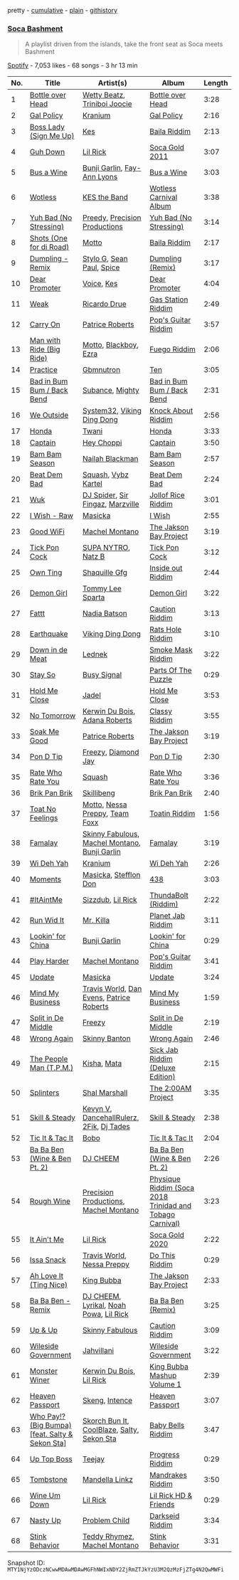 pretty - [cumulative](/playlists/cumulative/37i9dQZF1DX1aRHunsdRJB.md) - [plain](/playlists/plain/37i9dQZF1DX1aRHunsdRJB) - [githistory](https://github.githistory.xyz/mackorone/spotify-playlist-archive/blob/main/playlists/plain/37i9dQZF1DX1aRHunsdRJB)

### [Soca Bashment](https://open.spotify.com/playlist/37i9dQZF1DX1aRHunsdRJB)

> A playlist driven from the islands, take the front seat as Soca meets Bashment

[Spotify](https://open.spotify.com/user/spotify) - 7,053 likes - 68 songs - 3 hr 13 min

| No. | Title | Artist(s) | Album | Length |
|---|---|---|---|---|
| 1 | [Bottle over Head](https://open.spotify.com/track/6mNRtq9sSs2S3wU8adUYA0) | [Wetty Beatz](https://open.spotify.com/artist/3cb9sULs9n1DMoBDQ7YaEC), [Triniboi Joocie](https://open.spotify.com/artist/7DjHO7cJNhHO5xTaXwgi7w) | [Bottle over Head](https://open.spotify.com/album/1aI1aEmYhI36x8qPzWlqhh) | 3:28 |
| 2 | [Gal Policy](https://open.spotify.com/track/7yJG5oJwYfom8AVXDcgFLx) | [Kranium](https://open.spotify.com/artist/1LKo6ZA3RNvKtLa6zDu32S) | [Gal Policy](https://open.spotify.com/album/5x1BzHxHcnvjru9T9iA4R8) | 2:16 |
| 3 | [Boss Lady \(Sign Me Up\)](https://open.spotify.com/track/4gVuFNokTonwVzCOS7BUk9) | [Kes](https://open.spotify.com/artist/7E6r9S8qCRfZVCjF1A8do6) | [Baila Riddim](https://open.spotify.com/album/0fhlC4Bp0yWFry5VPZmM9o) | 2:13 |
| 4 | [Guh Down](https://open.spotify.com/track/4gNXjJOrIn7UUX2SJhs27J) | [Lil Rick](https://open.spotify.com/artist/1qKzKUnuQsjB83hBZffoq0) | [Soca Gold 2011](https://open.spotify.com/album/7mbrzf6XMjrp3WAcy9uwX0) | 3:07 |
| 5 | [Bus a Wine](https://open.spotify.com/track/3mfgJieep1Sp2eB7Ic5Wsp) | [Bunji Garlin](https://open.spotify.com/artist/6nPHDCN7qmxO86eN1grP54), [Fay\-Ann Lyons](https://open.spotify.com/artist/4nLVEYSAcpANC0BV87P4rd) | [Bus a Wine](https://open.spotify.com/album/6Mdi37IckdFe9fbb2fI7uH) | 3:03 |
| 6 | [Wotless](https://open.spotify.com/track/6G6dpFTQdc4K9WCdrcZFTr) | [KES the Band](https://open.spotify.com/artist/1dghdU4VhWh2b4BMf3scHH) | [Wotless Carnival Album](https://open.spotify.com/album/6dshwirRnKoFDCC9VQJhTr) | 3:38 |
| 7 | [Yuh Bad \(No Stressing\)](https://open.spotify.com/track/3SnokHzCvZtJEWNyCfcAUZ) | [Preedy](https://open.spotify.com/artist/5WYAHpwcYoSdCz5nXebrKn), [Precision Productions](https://open.spotify.com/artist/5selbVFrTsq2rTkqPWrHiA) | [Yuh Bad \(No Stressing\)](https://open.spotify.com/album/3ed4T3U42xWFho2ZTgcqW7) | 3:14 |
| 8 | [Shots \(One for di Road\)](https://open.spotify.com/track/7n6PtQ8QVddd66KQmdRnx8) | [Motto](https://open.spotify.com/artist/2yK06HIkW6eitM49lypo0O) | [Baila Riddim](https://open.spotify.com/album/0fhlC4Bp0yWFry5VPZmM9o) | 2:17 |
| 9 | [Dumpling \- Remix](https://open.spotify.com/track/4AaXmQvHMWNwZSoqi4kcsK) | [Stylo G](https://open.spotify.com/artist/7qPISKHhhKDLZTmYcX7bWd), [Sean Paul](https://open.spotify.com/artist/3Isy6kedDrgPYoTS1dazA9), [Spice](https://open.spotify.com/artist/0wEvWMQRqaXcgnrZv6KtyL) | [Dumpling \(Remix\)](https://open.spotify.com/album/6Cjp5NnE0J5WD4XkrVt9ds) | 3:17 |
| 10 | [Dear Promoter](https://open.spotify.com/track/4WMQmMmceazgRSRr7har02) | [Voice](https://open.spotify.com/artist/61buXyJGplh38VDpEaB2ds), [Kes](https://open.spotify.com/artist/7E6r9S8qCRfZVCjF1A8do6) | [Dear Promoter](https://open.spotify.com/album/4ChVmq8YxUPa0F6oaAXkiW) | 4:04 |
| 11 | [Weak](https://open.spotify.com/track/4TNpd91LNGPTlSvbTh5i0Y) | [Ricardo Drue](https://open.spotify.com/artist/1YxLPEyDduTjPEBWKA2BmF) | [Gas Station Riddim](https://open.spotify.com/album/4hBtvACfUm2HTY9SkLGTBY) | 2:49 |
| 12 | [Carry On](https://open.spotify.com/track/4trbSqUbXaoBoAPLKu2Ydb) | [Patrice Roberts](https://open.spotify.com/artist/0crMctn4iXaE3XCHpeBkOt) | [Pop's Guitar Riddim](https://open.spotify.com/album/4wQOygGteHTa1gxraUG5zg) | 3:57 |
| 13 | [Man with Ride \(Big Ride\)](https://open.spotify.com/track/6PNCFBp0KcpQX5xv5sUCKU) | [Motto](https://open.spotify.com/artist/2yK06HIkW6eitM49lypo0O), [Blackboy](https://open.spotify.com/artist/7ln7FYeX80BuED8mKo4OTN), [Ezra](https://open.spotify.com/artist/43MY7dXYJiMHbDTgaSZE4x) | [Fuego Riddim](https://open.spotify.com/album/6Rw9J5YJmubP6bATbswtxl) | 2:06 |
| 14 | [Practice](https://open.spotify.com/track/2WIrKjhZx238oVJA8ibXSE) | [Gbmnutron](https://open.spotify.com/artist/4EfvuRX05W5WiDkij0nTbq) | [Ten](https://open.spotify.com/album/1XUOJLLKgwyk5W1jZ70k8T) | 3:05 |
| 15 | [Bad in Bum Bum / Back Bend](https://open.spotify.com/track/2H1pDTHPj2RiaPKToUn73E) | [Subance](https://open.spotify.com/artist/0OjTKknaOkq9QvKKffPdpU), [Mighty](https://open.spotify.com/artist/3PnlA98s6IiZBAg6sIF8ju) | [Bad in Bum Bum / Back Bend](https://open.spotify.com/album/6JUFe9DFTZpLvvPn8eaw2Q) | 2:31 |
| 16 | [We Outside](https://open.spotify.com/track/2tQ4YMW7iOA6pbA4Zb87sT) | [System32](https://open.spotify.com/artist/7otiKgm5qrgugGPiW4by20), [Viking Ding Dong](https://open.spotify.com/artist/2vQWBz2IFxhcvg06vd9spK) | [Knock About Riddim](https://open.spotify.com/album/0rjdrM2IvkSXQodZMGEoZw) | 2:56 |
| 17 | [Honda](https://open.spotify.com/track/0MpfX3Q5omIiuREWGeLLwF) | [Twani](https://open.spotify.com/artist/2Pq8Zpk0RrS8tBFF4xTqAh) | [Honda](https://open.spotify.com/album/73GCIsIqvyDYBEieDAN0P1) | 3:33 |
| 18 | [Captain](https://open.spotify.com/track/3PdQYBDeYtW6cDfdLquY0F) | [Hey Choppi](https://open.spotify.com/artist/27GA6NMM69byd5ankSWsXw) | [Captain](https://open.spotify.com/album/3lJtNVyWs8DsPkzXNmcPpz) | 3:50 |
| 19 | [Bam Bam Season](https://open.spotify.com/track/4S6kzemNEMI7UhgxF6He9e) | [Nailah Blackman](https://open.spotify.com/artist/1K23l3n63BTCtIMm0TyS4c) | [Bam Bam Season](https://open.spotify.com/album/4uPcKI9HbmnJzsOR8qCRuM) | 2:57 |
| 20 | [Beat Dem Bad](https://open.spotify.com/track/16zJKw4xLkC6ssjawLYsQj) | [Squash](https://open.spotify.com/artist/1HXkVBU6RwIxxN6xuI6b00), [Vybz Kartel](https://open.spotify.com/artist/2NUz5P42WqkxilbI8ocN76) | [Beat Dem Bad](https://open.spotify.com/album/1INQWVJOhCcOZHmLC7srG1) | 2:24 |
| 21 | [Wuk](https://open.spotify.com/track/2VXMyL4WDM637ZQn4K2Vhl) | [DJ Spider](https://open.spotify.com/artist/4IIKLm6H0rXxvn6DWNhWcq), [Sir Fingaz](https://open.spotify.com/artist/64LrJCEMV2Ft7yP6YvD7GU), [Marzville](https://open.spotify.com/artist/0EW8oVadcmlxZevZFlPm9P) | [Jollof Rice Riddim](https://open.spotify.com/album/1c6DgJzugdjJyiJ2zE25yx) | 3:01 |
| 22 | [I Wish \- Raw](https://open.spotify.com/track/2U110D3cv4pWCi04QMQcF1) | [Masicka](https://open.spotify.com/artist/2Gzy8TYJ5xrEMDyUjZuDsK) | [I Wish](https://open.spotify.com/album/7KUycbr4gbHJnpW4RmoC2B) | 2:55 |
| 23 | [Good WiFi](https://open.spotify.com/track/6lYTAtpgedSEcb4vXBslhh) | [Machel Montano](https://open.spotify.com/artist/6wxP7SSzfvi21Cnl8JicdQ) | [The Jakson Bay Project](https://open.spotify.com/album/2ply17SkT3hRJLs5kGh99c) | 3:19 |
| 24 | [Tick Pon Cock](https://open.spotify.com/track/0hi53rAi8089F1DnwsRroK) | [SUPA NYTRO](https://open.spotify.com/artist/63UiEB8udvGCvXX1D7VSLF), [Natz B](https://open.spotify.com/artist/6g19CjWx79OK8qiL8aceQn) | [Tick Pon Cock](https://open.spotify.com/album/3uh9i9joEPOB15yQJWNZRf) | 3:12 |
| 25 | [Own Ting](https://open.spotify.com/track/0is1kVcrdVcJe347kKm9Pp) | [Shaquille Gfg](https://open.spotify.com/artist/2wR0yW6nQ0TDTlwGS7lqNS) | [Inside out Riddim](https://open.spotify.com/album/1FlspkxsZoeXGGmNtGWppI) | 2:44 |
| 26 | [Demon Girl](https://open.spotify.com/track/6msQvyBUYXUGCTANfYFjer) | [Tommy Lee Sparta](https://open.spotify.com/artist/2yHxc12dEUiLXNeqUadxBh) | [Demon Girl](https://open.spotify.com/album/6hpa86C5a60B5CDjAAXixD) | 3:22 |
| 27 | [Fattt](https://open.spotify.com/track/1gdjPy3aUqN0K1q5sXpdAZ) | [Nadia Batson](https://open.spotify.com/artist/1m1PGW9tdZRXYn85Bh3w9t) | [Caution Riddim](https://open.spotify.com/album/2IurWKoK3myuHj6cPG3u11) | 3:13 |
| 28 | [Earthquake](https://open.spotify.com/track/6ZcjqhiK2heWFJUb3BmO9x) | [Viking Ding Dong](https://open.spotify.com/artist/2vQWBz2IFxhcvg06vd9spK) | [Rats Hole Riddim](https://open.spotify.com/album/2bxqMNQQaU2dhZC2aMqx5X) | 3:10 |
| 29 | [Down in de Meat](https://open.spotify.com/track/53vZJIaSsJW6VE5qMwuA8a) | [Lednek](https://open.spotify.com/artist/0zjsPa0DklEYp44vmnEMCj) | [Smoke Mask Riddim](https://open.spotify.com/album/3y8wtlDAAWDehbuJCaZG3Q) | 3:22 |
| 30 | [Stay So](https://open.spotify.com/track/4VsGKABwzD4SlPsVXhIgSE) | [Busy Signal](https://open.spotify.com/artist/4RfTXjK9aiiIKDaKUHpL57) | [Parts Of The Puzzle](https://open.spotify.com/album/1pWeFGAWLYOiteoFpOM2xx) | 0:29 |
| 31 | [Hold Me Close](https://open.spotify.com/track/7s489YdEjOl8mGcSRFLgzi) | [Jadel](https://open.spotify.com/artist/7KyDUKtDsgx2cXDCaywYWH) | [Hold Me Close](https://open.spotify.com/album/03D71UZopQLwbVFH88n1zr) | 3:53 |
| 32 | [No Tomorrow](https://open.spotify.com/track/57vT8YfFjsllsHxqF1KGLR) | [Kerwin Du Bois](https://open.spotify.com/artist/1yzePBgnaJhaFDpgt7MpxA), [Adana Roberts](https://open.spotify.com/artist/2EHBsHQB3BxLczofLGQ7Y4) | [Classy Riddim](https://open.spotify.com/album/0kJUcI3GUv8ajfZQNMBKcE) | 3:55 |
| 33 | [Soak Me Good](https://open.spotify.com/track/4b3AroQUoiU1rGvGlcg4DD) | [Patrice Roberts](https://open.spotify.com/artist/0crMctn4iXaE3XCHpeBkOt) | [The Jakson Bay Project](https://open.spotify.com/album/2ply17SkT3hRJLs5kGh99c) | 3:19 |
| 34 | [Pon D Tip](https://open.spotify.com/track/3YNb5kxEhLSlCKccIQCZeU) | [Freezy](https://open.spotify.com/artist/4suXYeRdmqURfBOpvTwViF), [Diamond Jay](https://open.spotify.com/artist/4R3iglYcnwagjhCiIT5uaO) | [Pon D Tip](https://open.spotify.com/album/0pF3tD5nsiR6YJv3NYimV2) | 2:30 |
| 35 | [Rate Who Rate You](https://open.spotify.com/track/3Wm3PjsO4rvZgtiGAwQnt8) | [Squash](https://open.spotify.com/artist/1HXkVBU6RwIxxN6xuI6b00) | [Rate Who Rate You](https://open.spotify.com/album/0jLzrXLefmAQVJWV1hsPyU) | 3:36 |
| 36 | [Brik Pan Brik](https://open.spotify.com/track/5HaRoqxb0Y4aMW347qhTPG) | [Skillibeng](https://open.spotify.com/artist/5FkUhnHQ0KC63549LHHtst) | [Brik Pan Brik](https://open.spotify.com/album/3L6LtJCp5c3O3X7K2NMkDW) | 2:40 |
| 37 | [Toat No Feelings](https://open.spotify.com/track/1wuEorTikzzwzsOZBPFpzT) | [Motto](https://open.spotify.com/artist/2yK06HIkW6eitM49lypo0O), [Nessa Preppy](https://open.spotify.com/artist/17pN02mO1kZSkaic9K3ipT), [Team Foxx](https://open.spotify.com/artist/0QY1Fzl4cIbO14opQB8AyM) | [Toatin Riddim](https://open.spotify.com/album/7aBnHH25YAEGR3y2tuEfDv) | 1:56 |
| 38 | [Famalay](https://open.spotify.com/track/48OrQFkuuFtlQHtq35xjJ9) | [Skinny Fabulous](https://open.spotify.com/artist/56BHYURgbka2nQbBy8XZ3x), [Machel Montano](https://open.spotify.com/artist/6wxP7SSzfvi21Cnl8JicdQ), [Bunji Garlin](https://open.spotify.com/artist/6nPHDCN7qmxO86eN1grP54) | [Famalay](https://open.spotify.com/album/0br9N1t4whHPB4Ad7DfHX6) | 3:19 |
| 39 | [Wi Deh Yah](https://open.spotify.com/track/6EnfbMj5Ui3jkIw8CDaYIW) | [Kranium](https://open.spotify.com/artist/1LKo6ZA3RNvKtLa6zDu32S) | [Wi Deh Yah](https://open.spotify.com/album/6VS3rD5JvrO6d7L9v1G7W1) | 2:26 |
| 40 | [Moments](https://open.spotify.com/track/53rvxSNmKhy7wMAAygyYWr) | [Masicka](https://open.spotify.com/artist/2Gzy8TYJ5xrEMDyUjZuDsK), [Stefflon Don](https://open.spotify.com/artist/2ExGrw6XpbtUAJHTLtUXUD) | [438](https://open.spotify.com/album/2r6KgjOP2h2QNxMHxjFlRA) | 3:03 |
| 41 | [\#ItAintMe](https://open.spotify.com/track/2JB92xqDRqni4Vs48MjyiB) | [Sizzdub](https://open.spotify.com/artist/4C91n0YkR4vABvyt75cXl2), [Lil Rick](https://open.spotify.com/artist/1qKzKUnuQsjB83hBZffoq0) | [ThundaBolt \(Riddim\)](https://open.spotify.com/album/1Y429eDap5QjyMHy1FUzQz) | 2:22 |
| 42 | [Run Wid It](https://open.spotify.com/track/11GMCyq17gZQn82crt0HTb) | [Mr\. Killa](https://open.spotify.com/artist/0PontvL1D8kH0DRu37ylwq) | [Planet Jab Riddim](https://open.spotify.com/album/7CYbS4gvsMilj7IxwKvgpC) | 3:11 |
| 43 | [Lookin' for China](https://open.spotify.com/track/1wgE3JnAq2PByF9dGeQPSw) | [Bunji Garlin](https://open.spotify.com/artist/6nPHDCN7qmxO86eN1grP54) | [Lookin' for China](https://open.spotify.com/album/6md8CnJ0pfv57rx9QFhdK4) | 0:29 |
| 44 | [Play Harder](https://open.spotify.com/track/2dw6cb4LDjFIEsLi0PJnDv) | [Machel Montano](https://open.spotify.com/artist/6wxP7SSzfvi21Cnl8JicdQ) | [Pop's Guitar Riddim](https://open.spotify.com/album/4wQOygGteHTa1gxraUG5zg) | 3:41 |
| 45 | [Update](https://open.spotify.com/track/1Vso1T5aUUflMhgijuG4SZ) | [Masicka](https://open.spotify.com/artist/2Gzy8TYJ5xrEMDyUjZuDsK) | [Update](https://open.spotify.com/album/0PaM6uUQDeF2SSv3o4noRe) | 3:24 |
| 46 | [Mind My Business](https://open.spotify.com/track/28Nm0rgLcn4OUQTocqoDZO) | [Travis World](https://open.spotify.com/artist/5AVAzwpIu9f3H1oegupPCd), [Dan Evens](https://open.spotify.com/artist/5ZbHn0BqI2WtNqto3qUpzK), [Patrice Roberts](https://open.spotify.com/artist/0crMctn4iXaE3XCHpeBkOt) | [Mind My Business](https://open.spotify.com/album/2e1bm04icZGHLmDKvGBqvY) | 1:59 |
| 47 | [Split in De Middle](https://open.spotify.com/track/0l60FqgMdi5nCgNVG7e3Wo) | [Freezy](https://open.spotify.com/artist/4suXYeRdmqURfBOpvTwViF) | [Split in De Middle](https://open.spotify.com/album/4oOWcccyUaZ4Z0bhAR4lPO) | 2:19 |
| 48 | [Wrong Again](https://open.spotify.com/track/3TVWXE8hUeSzoAC3xCrErX) | [Skinny Banton](https://open.spotify.com/artist/17mmOxzEgy1HQsEhsXvcO6) | [Wrong Again](https://open.spotify.com/album/45cwc8M8DQrrAcfjTDog4b) | 2:46 |
| 49 | [The People Man \(T.P.M.\)](https://open.spotify.com/track/4s0lXstgGUbGesnLJb02Hy) | [Kisha](https://open.spotify.com/artist/6vK1HRsfeYa8m5ejJD4RTc), [Mata](https://open.spotify.com/artist/1X5vD2UTatpahQUM0mbHSR) | [Sick Jab Riddim \(Deluxe Edition\)](https://open.spotify.com/album/64b0DuMUUkZcCG74lK0O1k) | 2:15 |
| 50 | [Splinters](https://open.spotify.com/track/5QaUy0q3xCIRtjdtV28WxR) | [Shal Marshall](https://open.spotify.com/artist/7mds6P3MvNyCg7l2QFpx6d) | [The 2:00AM Project](https://open.spotify.com/album/20XQxBrkD07fk55JehBpjq) | 3:35 |
| 51 | [Skill & Steady](https://open.spotify.com/track/65dhZDMJ4eifxYqJjERBFW) | [Kevyn V](https://open.spotify.com/artist/3Ny44fCQVoy3gEwdyMqAUu), [DancehallRulerz](https://open.spotify.com/artist/7vKTly2ufzt1vPBUKvuuDh), [2Fik](https://open.spotify.com/artist/3TmucDSfk9ChMNebAXrYyO), [Dj Tades](https://open.spotify.com/artist/1zkwng6zki0lHoikDdfsHf) | [Skill & Steady](https://open.spotify.com/album/4hOYiwVEgniVVhVSC1Sflg) | 2:38 |
| 52 | [Tic It & Tac It](https://open.spotify.com/track/5X8aV69F0FrinCD9aiFSDI) | [Bobo](https://open.spotify.com/artist/4rOtaKOGHla5WoXOmfYasI) | [Tic It & Tac It](https://open.spotify.com/album/3lNBIr8Qz94mdNCfUoqGQG) | 2:04 |
| 53 | [Ba Ba Ben \(Wine & Ben Pt\. 2\)](https://open.spotify.com/track/1QNYJ6R4zW90nEyjvWnTjt) | [DJ CHEEM](https://open.spotify.com/artist/73srMZV12x8XvV4r8VekHZ) | [Ba Ba Ben \(Wine & Ben Pt\. 2\)](https://open.spotify.com/album/4PHvt5nQcyhapIxtD9rcT7) | 2:26 |
| 54 | [Rough Wine](https://open.spotify.com/track/1ocvBpgOHbD0vtnhD0cJSM) | [Precision Productions](https://open.spotify.com/artist/5selbVFrTsq2rTkqPWrHiA), [Machel Montano](https://open.spotify.com/artist/6wxP7SSzfvi21Cnl8JicdQ) | [Physique Riddim \(Soca 2018 Trinidad and Tobago Carnival\)](https://open.spotify.com/album/1sd4esKKoH3QuUgHt5Pvz1) | 3:23 |
| 55 | [It Ain't Me](https://open.spotify.com/track/4VCNJoI3aRQevBrvu6WRIo) | [Lil Rick](https://open.spotify.com/artist/1qKzKUnuQsjB83hBZffoq0) | [Soca Gold 2020](https://open.spotify.com/album/6n7s47MvtPNdP5l4IxVVKH) | 2:22 |
| 56 | [Issa Snack](https://open.spotify.com/track/5YpSruBBOaIHNGu5aNDeT9) | [Travis World](https://open.spotify.com/artist/5AVAzwpIu9f3H1oegupPCd), [Nessa Preppy](https://open.spotify.com/artist/17pN02mO1kZSkaic9K3ipT) | [Do This Riddim](https://open.spotify.com/album/1cvkRbxgIbpekbmOoxbrYh) | 0:29 |
| 57 | [Ah Love It \(Ting Nice\)](https://open.spotify.com/track/2bsdAXYvB3F5MduMPo24M3) | [King Bubba](https://open.spotify.com/artist/4ih7fBtkbLfVHepwP7OaFS) | [The Jakson Bay Project](https://open.spotify.com/album/2ply17SkT3hRJLs5kGh99c) | 2:33 |
| 58 | [Ba Ba Ben \- Remix](https://open.spotify.com/track/71XZiTsbFbZoYFwIVBYSQR) | [DJ CHEEM](https://open.spotify.com/artist/73srMZV12x8XvV4r8VekHZ), [Lyrikal](https://open.spotify.com/artist/35KCSzO0sDCLggvo39D9ng), [Noah Powa](https://open.spotify.com/artist/48gJBFt1TIiFXaUEHnzNwN), [Lil Rick](https://open.spotify.com/artist/2JHvSRTVaQp5riTM8GoXBA) | [Ba Ba Ben \(Remix\)](https://open.spotify.com/album/5BXDWRiFkMijKVlK7yV3ug) | 3:25 |
| 59 | [Up & Up](https://open.spotify.com/track/35Y7HJHsOaV1CQ8RisAqpd) | [Skinny Fabulous](https://open.spotify.com/artist/56BHYURgbka2nQbBy8XZ3x) | [Caution Riddim](https://open.spotify.com/album/2IurWKoK3myuHj6cPG3u11) | 3:09 |
| 60 | [Wileside Government](https://open.spotify.com/track/7JrgCxdl0C7PlbfOG98x0N) | [Jahvillani](https://open.spotify.com/artist/40vpvFOIfRil2lXkK5GrTK) | [Wileside Government](https://open.spotify.com/album/10XhKqbnvtoGiAH7kCOXjO) | 3:22 |
| 61 | [Monster Winer](https://open.spotify.com/track/3bZaDC1VEb1YpIpWu8ks5H) | [Kerwin Du Bois](https://open.spotify.com/artist/1yzePBgnaJhaFDpgt7MpxA), [Lil Rick](https://open.spotify.com/artist/1qKzKUnuQsjB83hBZffoq0) | [King Bubba Mashup Volume 1](https://open.spotify.com/album/5LnZJFfnBfjKfdDEiYPRo2) | 2:39 |
| 62 | [Heaven Passport](https://open.spotify.com/track/5PHWW6LI7OH4rHk7NANAGa) | [Skeng](https://open.spotify.com/artist/4SGo67MJz6DdsjzaRZ4OD7), [Intence](https://open.spotify.com/artist/3gwIlS9NOwBgwV3RfQIYiR) | [Heaven Passport](https://open.spotify.com/album/1X7HsL7j4VaFP1kpRIZadN) | 3:07 |
| 63 | [Who Pay!? \(Big Bumpa\) \[feat\. Salty & Sekon Sta\]](https://open.spotify.com/track/1NXihWA24LSLJGWbkmK4D8) | [Skorch Bun It](https://open.spotify.com/artist/7ylwp2wfBZGg6NhrqTKFqZ), [CoolBlaze](https://open.spotify.com/artist/7MfpWE7ToeVCeyyQdcEdkf), [Salty](https://open.spotify.com/artist/5wTiDWdoGJYXviy2rK8Out), [Sekon Sta](https://open.spotify.com/artist/6Q08wCr0QX7xdn58DFJKLZ) | [Baby Bells Riddim](https://open.spotify.com/album/71I3LHledB7nFklXLc0GCY) | 3:47 |
| 64 | [Up Top Boss](https://open.spotify.com/track/3plfljoZKGixRbQ2u6o2et) | [Teejay](https://open.spotify.com/artist/30hElzuHCZ1qzCl364SHma) | [Progress Riddim](https://open.spotify.com/album/4DInWuzCI8yOwhoV0uZwqn) | 0:29 |
| 65 | [Tombstone](https://open.spotify.com/track/5y3BRj2jk5ifjwRmPvrNk6) | [Mandella Linkz](https://open.spotify.com/artist/6pU2OStuhrBqzG7J1ibOIm) | [Mandrakes Riddim](https://open.spotify.com/album/4JufEdzLQ2yJkXOlXknrLG) | 3:50 |
| 66 | [Wine Um Down](https://open.spotify.com/track/50Q2pYp0Kd8dFFAGvvsHDM) | [Lil Rick](https://open.spotify.com/artist/1qKzKUnuQsjB83hBZffoq0) | [Lil Rick HD & Friends](https://open.spotify.com/album/4NkaIWh2F7u6nTRvK5UFVb) | 0:29 |
| 67 | [Nasty Up](https://open.spotify.com/track/2HCI4c62Y29dpP3P9Kkrdd) | [Problem Child](https://open.spotify.com/artist/1lE1SGLNabSpBbJB9A9qtU) | [Darkseid Riddim](https://open.spotify.com/album/4ZiVdukO3hIobnU3ntuq68) | 3:34 |
| 68 | [Stink Behavior](https://open.spotify.com/track/5XxrykKafHg34icuJEN5tf) | [Teddy Rhymez](https://open.spotify.com/artist/2gFphsuTLIhXahR31Dba3p), [Machel Montano](https://open.spotify.com/artist/6wxP7SSzfvi21Cnl8JicdQ) | [Stink Behavior](https://open.spotify.com/album/65lZPDKwuVzWbdxrQ0xH8T) | 3:31 |

Snapshot ID: `MTY1NjYzODczNCwwMDAwMDAwMGFhNWIxNDY2ZjRmZTJkYzU3M2QzMzFjZTg4N2QwMWFi`
